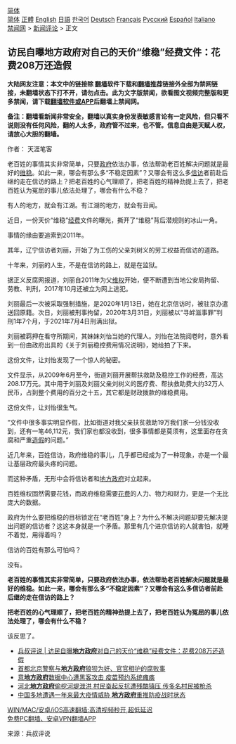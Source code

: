  <!-- 面包屑导航 --> <div class="breadcrumb"><!-- GTranslate: https://gtranslate.io/ -->  <div class="switcher notranslate">  <div class="selected">  <a href="#" onclick="return false;"> 简体</a>  </div>  <div class="option">  <a href="https://www.bannedbook.org" onclick="doGTranslate('zh-CN|zh-CN');jQuery('div.switcher div.selected a').html(jQuery(this).html());return false;" title="简体中文" class="nturl selected"> 简体</a>  <a href="https://www.bannedbook.org/zh-tw/" onclick="doGTranslate('zh-CN|zh-TW');jQuery('div.switcher div.selected a').html(jQuery(this).html());return false;" title="繁體中文" class="nturl"> 正體</a>  <a href="https://www.bannedbook.org/en/" onclick="doGTranslate('zh-CN|en');jQuery('div.switcher div.selected a').html(jQuery(this).html());return false;" title="English" class="nturl"> English</a>  <a href="https://www.bannedbook.org/ja/" onclick="doGTranslate('zh-CN|ja');jQuery('div.switcher div.selected a').html(jQuery(this).html());return false;" title="日本語" class="nturl"> 日語</a>  <a href="https://www.bannedbook.org/ko/" onclick="doGTranslate('zh-CN|ko');jQuery('div.switcher div.selected a').html(jQuery(this).html());return false;" title="한국어" class="nturl"> 한국어</a>  <a href="https://www.bannedbook.org/de/" onclick="doGTranslate('zh-CN|de');jQuery('div.switcher div.selected a').html(jQuery(this).html());return false;" title="Deutsch" class="nturl"> Deutsch</a>  <a href="https://www.bannedbook.org/fr/" onclick="doGTranslate('zh-CN|fr');jQuery('div.switcher div.selected a').html(jQuery(this).html());return false;" title="Français" class="nturl"> Français</a>  <a href="https://www.bannedbook.org/ru/" onclick="doGTranslate('zh-CN|ru');jQuery('div.switcher div.selected a').html(jQuery(this).html());return false;" title="Русский" class="nturl"> Русский</a>  <a href="https://www.bannedbook.org/es/" onclick="doGTranslate('zh-CN|es');jQuery('div.switcher div.selected a').html(jQuery(this).html());return false;" title="Español" class="nturl"> Español</a>  <a href="https://www.bannedbook.org/it/" onclick="doGTranslate('zh-CN|it');jQuery('div.switcher div.selected a').html(jQuery(this).html());return false;" title="Italiano" class="nturl"> Italiano</a>  </div>  </div>      <div class='breadcrumb-sub'><!-- Breadcrumb NavXT 6.3.0 --> <a href="https://www.bannedbook.org/" class="home">禁闻网</a> &gt; <a href="https://www.bannedbook.org/bnews/comments/" class="category">新闻评论</a> &gt; 正文</div></div><h2>访民自曝地方政府对自己的天价“维稳”经费文件：花费208万还造假</h2> <p class="notice"><b>大陆网友注意：本文中的链接除 <a href="https://github.com/bannedbook/fanqiang" >翻墙</a>软件下载和<a href="https://github.com/killgcd/justmysocks/blob/master/README.md">翻墙推荐</a>链接外全部为禁网链接，未翻墙状态下打不开，请勿点击。此为文字版禁闻，欲看图文视频完整版和更多禁闻，请下载<a href="https://github.com/bannedbook/fanqiang">翻墙软件或APP</a>后翻墙上禁闻网。</p><p>备注：翻墙看新闻非常安全，翻墙以真实身份发表敏感言论有一定风险，但只看不说则没有任何风险，翻的人太多，政府管不过来，也不管。信息自由是天赋人权，请放心大胆的翻墙。</b></p>  <div class="entry"> <p>作者： 天涯笔客</p> <p id="summary">老百姓的事情其实非常简单，只要<a href="https://www.bannedbook.org/bnews/tag/%e6%94%bf%e5%ba%9c/" class="st_tag internal_tag" rel="tag" title="标签 政府 下的日志">政府</a>依法办事，依法帮助老百姓解决问题就是最好的<a href="https://www.bannedbook.org/bnews/tag/%e7%bb%b4%e7%a8%b3/" class="st_tag internal_tag" rel="tag" title="标签 维稳 下的日志">维稳</a>。如此一来，哪会有那么多“不稳定因素”？又哪会有这么多<a href="https://www.bannedbook.org/bnews/tag/%E4%BF%A1%E8%AE%BF/" class="st_tag internal_tag" rel="tag" title="标签 信访 下的日志">信访</a>者前赴后继的走在信访的路上？把老百姓的心气理顺了，把老百姓的精神劲提上去了，把老百姓认为冤屈的事儿依法处理了，哪会有什么不稳？</p> <p>有人的地方，就会有江湖。有江湖的地方，就会有丑闻。</p> <p>近日，一份天价“维稳”<a href="https://www.bannedbook.org/bnews/tag/%E7%BB%8F%E8%B4%B9/" class="st_tag internal_tag" rel="tag" title="标签 经费 下的日志">经费</a>文件的曝光，撕开了“维稳”背后潜规则的冰山一角。</p> <p>事情的缘由要追索到2011年。</p> <p>其年，辽宁信访者刘丽，开始了为工伤的父亲刘树义的劳工权益而信访的道路。</p>  <p>十年来，刘丽的人生，不是在信访的路上，就是在监狱。</p> <p>据正义反腐网报道，刘丽自2011年为父<span class='wp_keywordlink_affiliate'><a href="https://www.bannedbook.org/bnews/weiquan/" title="维权" target="_blank">维权</a></span>开始，便不断遭到当地公安局拘留、劳教、判刑，2017年10月还被立为网上逃犯。</p> <p>刘丽最后一次被采取强制措施，是2020年1月13日，她在北京信访时，被驻京办遣送回原籍。次日，刘丽被刑事拘留，2020年3月31日，刘丽被以“寻衅滋事罪”判刑1年7个月，于2021年7月4日刑满出狱。</p> <p>刘丽被羁押在看守所期间，其妹妹刘怡当她的代理人。刘怡在法院阅卷时，意外看到一份由政府出具的《关于刘丽稳控费用情况说明》，她给拍了下来。</p> <p>这份文件，让刘怡发现了一个惊人的秘密。</p> <p>文件显示，从2009年6月至今，街道刘丽开展帮扶救助及稳控工作的经费，高达208.17万元。其中用于刘丽及刘丽父亲刘树义的医疗费、帮扶救助费大约32万人民币，占到整个费用的百分之十五，其它都是财政拨款的维稳费用。</p>  <p>这份文件，让刘怡很生气。</p> <p>“文件中很多事实明显作假，比如街道对我父亲扶贫救助19万我们家一分钱没收到，还有一笔46,112元，我们家也都没收到，很多事情都是莫须有，这里面存在贪腐和严重<a href="https://www.bannedbook.org/bnews/tag/%e9%80%a0%e5%81%87/" class="st_tag internal_tag" rel="tag" title="标签 造假 下的日志">造假</a>的问题。”</p> <p>近几年来，百姓信访，政府维稳的事儿，几乎都已经成为了一种现象，亦是一个最让基层政府最头疼的问题。</p> <p>而这种矛盾，无形中会将信访者和<a href="https://www.bannedbook.org/bnews/tag/%E5%9C%B0%E6%96%B9%E6%94%BF%E5%BA%9C/" class="st_tag internal_tag" rel="tag" title="标签 地方政府 下的日志">地方政府</a>对立起来。</p> <p>百姓维权固然需要花钱，而政府维稳需要<a href="https://www.bannedbook.org/bnews/tag/%E8%8A%B1%E8%B4%B9/" class="st_tag internal_tag" rel="tag" title="标签 花费 下的日志">花费</a>的人力、物力和财力，更是一个无比庞大的数据。</p> <p>政府为什么要把维稳的目标锁定在“老百姓”身上？为什么不解决问题却要先解决提出问题的信访者？这这本身就是一个矛盾。那里有几个进京信访的人就害怕，就睡不着觉，用得着吗？</p>  <p>信访的百姓有那么可怕吗？</p> <p>没有。</p> <p><strong>老百姓的事情其实非常简单，只要政府依法办事，依法帮助老百姓解决问题就是最好的维稳。如此一来，哪会有那么多“不稳定因素”？又哪会有这么多信访者前赴后继的走在信访的路上？</strong></p> <p><strong>把老百姓的心气理顺了，把老百姓的精神劲提上去了，把老百姓认为冤屈的事儿依法处理了，哪会有什么不稳？</strong></p> <p>该反思了。</p> <ul class='op-related-articles' title='相关阅读'> <li><a href='https://www.bannedbook.org/bnews/baitai/20210807/1602191.html' target='_blank'>兵叔评说 &#124; 访民自曝<b>地方政府</b>对自己的天价“维稳”经费文件：花费208万还造假</a></li> <li><a href='https://www.bannedbook.org/bnews/baitai/20210807/1601890.html' target='_blank'>首都北京警察与<b>地方政府</b>狼狈为奸、官官相护的腐败事</a></li> <li><a href='https://www.bannedbook.org/bnews/comments/20210803/1599555.html' target='_blank'>意<b>地方政府</b>数据中心遭黑客攻击 疫苗预约系统瘫痪</a></li> <li><a href='https://www.bannedbook.org/bnews/cnnews/20210803/1599088.html' target='_blank'>河北<b>地方政府</b>偷挖河堤泄洪 村民奋起反抗遭残酷镇压 传多名村民被枪杀</a></li> <li><a href='https://www.bannedbook.org/bnews/headline/20210803/1599024.html' target='_blank'>中国多地遭遇一年来最大疫情威胁 <b>地方政府</b>重推防疫战时状态</a></li> </ul> <p class="texttj"> <a href="https://github.com/bannedbook/fanqiang/wiki/V2ray%E6%9C%BA%E5%9C%BA" target="_blank">WIN/MAC/安卓/iOS高速翻墙:高清视频秒开,超低延迟</a><br/> <a href="https://github.com/bannedbook/fanqiang/wiki/%E7%A6%81%E9%97%BB%E7%BD%91%E5%AE%89%E5%8D%93%E7%BF%BB%E5%A2%99%E6%96%B0%E9%97%BBAPP" target="_blank">免费PC翻墙、安卓VPN翻墙APP</a></p> <p> 来源：兵叔评说 </p><a name='sharetosocial'></a>  <div style="margin-bottom:5px;padding-bottom:5px;clear:both"> <div id="archive-pix-1" class="banner-ads"> <!-- AuctionX Display platform tag START --> <div id="26318x728x90x621x_ADSLOT2" clicktrack="%%CLICK_URL_ESC%%"></div> <!-- AuctionX Display platform tag END --> </div> <div id="archive-pix-2" class="banner-ads"> <!-- AuctionX Display platform tag START --> <div id="26315x300x250x621x_ADSLOT2" clicktrack="%%CLICK_URL_ESC%%"></div> <!-- AuctionX Display platform tag END --> </div> </div>  <div id="archive-pix-1" class="banner-ads"> <!-- AuctionX Display platform tag START --> <div id="26318x728x90x621x_ADSLOT3" clicktrack="%%CLICK_URL_ESC%%"></div> <!-- AuctionX Display platform tag END --> </div> </div><!--END ENTRY--> 